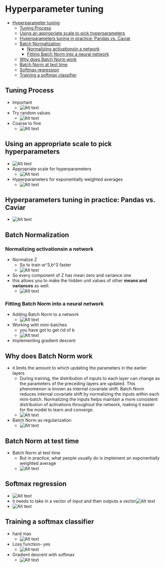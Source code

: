 # Hyperparameter tuning

- [Hyperparameter tuning](#hyperparameter-tuning)
  - [Tuning Process](#tuning-process)
  - [Using an appropriate scale to pick hyperparameters](#using-an-appropriate-scale-to-pick-hyperparameters)
  - [Hyperparameters tuning in practice: Pandas vs. Caviar](#hyperparameters-tuning-in-practice-pandas-vs-caviar)
  - [Batch Normalization](#batch-normalization)
    - [Normalizing activationsin a network](#normalizing-activationsin-a-network)
    - [Fitting Batch Norm into a neural network](#fitting-batch-norm-into-a-neural-network)
  - [Why does Batch Norm work](#why-does-batch-norm-work)
  - [Batch Norm at test time](#batch-norm-at-test-time)
  - [Softmax regression](#softmax-regression)
  - [Training a softmax classifier](#training-a-softmax-classifier)

## Tuning Process

- Important
  - ![Alt text](images/image-124.png)
- Try random values
  - ![Alt text](images/image-125.png)
- Coarse to fine
  - ![Alt text](images/image-126.png)

## Using an appropriate scale to pick hyperparameters

- ![Alt text](images/image-127.png)
- Appropriate scale for hyperparameters
  - ![Alt text](images/image-128.png)
- Hyperparameters for exponentially weighted averages
  - ![Alt text](images/image-129.png)

## Hyperparameters tuning in practice: Pandas vs. Caviar

- ![Alt text](images/image-130.png)

## Batch Normalization

### Normalizing activationsin a network

- Normalize Z
  - So to train w^3,b^3 faster
  - ![Alt text](images/image-131.png)
- So every component of Z has mean zero and variance one
- this allows you to make the hidden unit values of other **means and variances** as well.
  - ![Alt text](images/image-132.png)

### Fitting Batch Norm into a neural network

- Adding Batch Norm to a network
  - ![Alt text](images/image-133.png)
- Working with mini-batches
  - you have got to get rid of b
  - ![Alt text](images/image-134.png)
- Implementing gradient descent

## Why does Batch Norm work

- it limits the amount to which updating the parameters in the earlier layers
  - During training, the distribution of inputs to each layer can change as the parameters of the preceding layers are updated. This phenomenon is known as internal covariate shift. Batch Norm reduces internal covariate shift by normalizing the inputs within each mini-batch. Normalizing the inputs helps maintain a more consistent distribution of activations throughout the network, making it easier for the model to learn and converge.
  - ![Alt text](images/image-135.png)
- Batch Norm as regularization
  - ![Alt text](images/image-136.png)

## Batch Norm at test time

- Batch Norm at test time
  - But in practice, what people usually do is implement an exponentially weighted average
  - ![Alt text](images/image-137.png)

## Softmax regression

- ![Alt text](images/image-138.png)
- it needs to take in a vector of input and then outputs a vector![Alt text](images/image-139.png)
- ![Alt text](images/image-140.png)
 
## Training a softmax classifier

- hard max
  - ![Alt text](images/image-141.png)
- Loss function- yes
  - ![Alt text](images/image-142.png)
- Gradient descent with softmax
  - ![Alt text](images/image-143.png)
